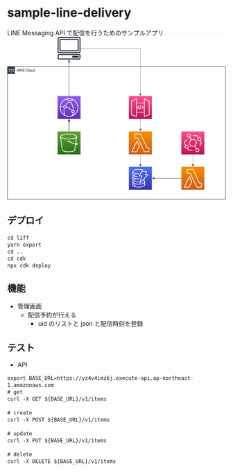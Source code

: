 # sample-line-delivery

LINE Messaging API で配信を行うためのサンプルアプリ
![](docs/archtecture.drawio.png)

## デプロイ

```
cd liff
yarn export
cd ..
cd cdk
npx cdk deploy
```

## 機能

- 管理画面
  - 配信予約が行える
    - uid のリストと json と配信時刻を登録

## テスト

- API

```bash:
export BASE_URL=https://yz4v4imz6j.execute-api.ap-northeast-1.amazonaws.com
# get
curl -X GET ${BASE_URL}/v1/items

# create
curl -X POST ${BASE_URL}/v1/items

# update
curl -X PUT ${BASE_URL}/v1/items

# delete
curl -X DELETE ${BASE_URL}/v1/items
```
